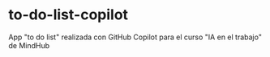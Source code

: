 # to-do-list-copilot
App "to do list" realizada con GitHub Copilot para el curso "IA en el trabajo" de MindHub

